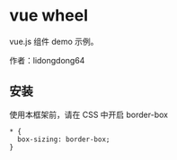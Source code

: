 # vue wheel

vue.js 组件 demo 示例。

作者：lidongdong64

## 安装

使用本框架前，请在 CSS 中开启 border-box

```
* {
  box-sizing: border-box;
}
```
